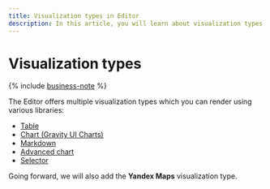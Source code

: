 ```yaml
---
title: Visualization types in Editor
description: In this article, you will learn about visualization types available in Editor.
---
```


# Visualization types


{% include [business-note](../../../../_includes/datalens/datalens-functionality-available-business-note.md) %}


The Editor offers multiple visualization types which you can render using various libraries:

* [Table](./table.md)
* [Chart (Gravity UI Charts)](./chart.md)
* [Markdown](./markdown.md)
* [Advanced chart](./advanced.md)
* [Selector](./controls.md)

Going forward, we will also add the **Yandex Maps** visualization type.